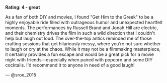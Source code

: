 **Rating: 4 - great**

As a fan of both DIY and movies, I found "Get Him to the Greek" to be a highly enjoyable ride filled with outrageous humor and unexpected heartfelt moments. The performances by Russell Brand and Jonah Hill are electric, and their chemistry drives the film in such a wild direction that I couldn't help but laugh out loud. The over-the-top antics reminded me of those crafting sessions that get hilariously messy, where you’re not sure whether to laugh or cry at the chaos. While it may not be a filmmaking masterpiece, it certainly provides a fun escape and would be a great pick for a movie night with friends—especially when paired with popcorn and some DIY cocktails. I'd recommend it to anyone in need of a good laugh! 

— @sroe_2015